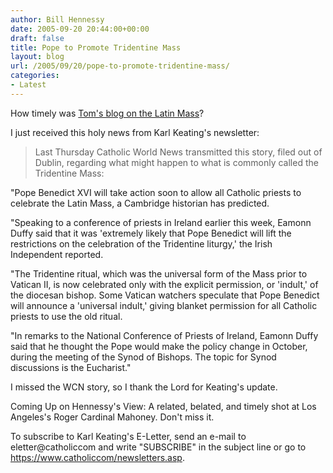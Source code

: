 ```yaml
---
author: Bill Hennessy
date: 2005-09-20 20:44:00+00:00
draft: false
title: Pope to Promote Tridentine Mass
layout: blog
url: /2005/09/20/pope-to-promote-tridentine-mass/
categories:
- Latest
---
```


How timely was [Tom's blog on the Latin Mass](https://www.donegalexpress.net/2005-09-19/if-youre-catholic-do-you-think-its-a-sin-to-chant-meadows/#more-397)?

I just received this holy news from Karl Keating's newsletter:




> Last Thursday Catholic World News transmitted this story, filed out of Dublin, regarding what might happen to what is commonly called the Tridentine Mass:

"Pope Benedict XVI will take action soon to allow all Catholic priests to celebrate the Latin Mass, a Cambridge historian has predicted.

"Speaking to a conference of priests in Ireland earlier this week, Eamonn Duffy said that it was 'extremely likely that Pope Benedict will lift the restrictions on the celebration of the Tridentine liturgy,' the Irish Independent reported.

"The Tridentine ritual, which was the universal form of the Mass prior to Vatican II, is now celebrated only with the explicit permission, or 'indult,' of the diocesan bishop. Some Vatican watchers speculate that Pope Benedict will announce a 'universal indult,' giving blanket permission for all Catholic priests to use the old ritual.

"In remarks to the National Conference of Priests of Ireland, Eamonn Duffy said that he thought the Pope would make the policy change in October, during the meeting of the Synod of Bishops. The topic for Synod discussions is the Eucharist." 




I missed the WCN story, so I thank the Lord for Keating's update.

Coming Up on Hennessy's View:  A related, belated, and timely shot at Los Angeles's Roger Cardinal Mahoney.  Don't miss it.

To subscribe to Karl Keating's E-Letter, send an e-mail to eletter@catholiccom and write "SUBSCRIBE" in the subject line or go to https://www.catholiccom/newsletters.asp.

